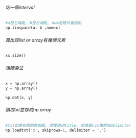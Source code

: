 ###### 切一個interval
```Python
#a是左端點, b是右端點, num是總共幾個點
np.linspace(a, b ,num=x)
```

###### 算出該list or array有幾個元素
```Python
xx.size()
```

###### 矩陣乘法
```Python
x = np.array()
y = np.array()

np.dot(x, y)
```

###### 讀取txt並存成np.array
```Python
#txt如果有標題會報錯, 需要跳過title, 如果是cvs檔需加delimiter
np.loadtxt('x', skiprows=1, delimiter = ',')

```